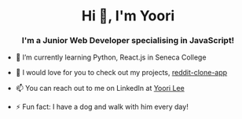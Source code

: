 <h1 align="center">Hi 👋, I'm Yoori</h1>
<h3 align="center">I'm a Junior Web Developer specialising in JavaScript!</h3>

- 🌱 I’m currently learning Python, React.js in Seneca College

- 🔭 I would love for you to check out my projects, [reddit-clone-app](https://github.com/YooriLee-825/reddit-app) 

- 📫 You can reach out to me on LinkedIn at [Yoori Lee](https://www.linkedin.com/in/yoori-lee-a0165229b)

- ⚡ Fun fact: I have a dog and walk with him every day!




<!--

**YooriLee-825/YooriLee-825** is a ✨ _special_ ✨ repository because its `README.md` (this file) appears on your GitHub profile.

Here are some ideas to get you started:

- 🔭 I’m currently working on ...
- 🌱 I’m currently learning ...
- 👯 I’m looking to collaborate on ...
- 🤔 I’m looking for help with ...
- 💬 Ask me about ...
- 📫 How to reach me: ...
- 😄 Pronouns: ...
- ⚡ Fun fact: ...
-->
